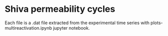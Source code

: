 # Shiva permeability cycles
Each file is a .dat file extracted from the experimental time series with plots-multireactivation.ipynb jupyter notebook.